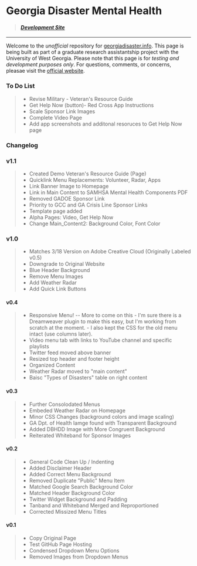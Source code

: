 # Georgia Disaster Mental Health

> #### [*Development Site*](http://grandtheftjiujitsu.github.io/gadisaster-dev/#)

--------------------------------
Welcome to the *unofficial* repository for [georgiadisaster.info](http://georgiadisaster.info).  This page is being built as part of a graduate research assistantship project with the University of West Georgia.
Please note that this page is for *testing and development purposes only*.  For questions, comments, or concerns, pleasae visit the [official website](http://georgiadisaster.info).

### To Do List
> * Revise Military - Veteran's Resource Guide
> * Get Help Now (button)- Red Cross App Instructions
> * Scale Sponsor Link Images
> * Complete Video Page
> * Add app screenshots and additonal resoruces to Get Help Now page

### Changelog
### v1.1
> * Created Demo Veteran's Resource Guide (Page)
> * Quicklink Menu Replacements:  Volunteer, Radar, Apps
> * Link Banner Image to Homepage
> * Link in Main Content to SAMHSA Mental Health Components PDF
> * Removed GADOE Sponsor Link
> * Priority to GCC and GA Crisis Line Sponsor Links
> * Template page added
> * Alpha Pages:  Video, Get Help Now
> * Change Main_Content2: Background Color, Font Color

### v1.0
> * Matches 3/18 Version on Adobe Creative Cloud (Originally Labeled v0.5)
> * Downgrade to Original Website 
> * Blue Header Background 
> * Remove Menu Images
> * Add Weather Radar
> * Add Quick Link Buttons 

#### v0.4
> * Responsive Menu! -- More to come on this 
    - I'm sure there is a Dreamweaver plugin to make this easy, but I'm working from scratch at the moment.
    - I also kept the CSS for the old menu intact (use columns later).
> * Video menu tab with links to YouTube channel and specific playlists
> * Twitter feed moved above banner
> * Resized top header and footer height
> * Organized <head> Content
> * Weather Radar moved to "main content"
> * Baisc "Types of Disasters" table on right content

#### v0.3
> * Further Consolodated Menus
> * Embeded Weather Radar on Homepage
> * Minor CSS Changes (background colors and image scaling)
> * GA Dpt. of Health Iamge found with Transparent Background
> * Added DBHDD Image with More Congruent Background
> * Reiterated Whiteband for Sponsor Images

#### v0.2
> * General Code Clean Up / Indenting
> * Added Disclaimer Header
> * Added Correct Menu Background
> * Removed Duplicate "Public" Menu Item
> * Matched Google Search Background Color
> * Matched Header Background Color
> * Twitter Widget Background and Padding
> * Tanband and Whiteband Merged and Reproportioned
> * Corrected Missized Menu Titles

#### v0.1
> * Copy Original Page
> * Test GitHub Page Hosting
> * Condensed Dropdown Menu Options
> * Removed Images from Dropdown Menus
